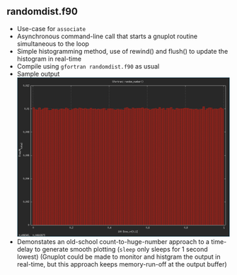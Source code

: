 randomdist.f90
--------------
  * Use-case for ```associate```
  * Asynchronous command-line call that starts a gnuplot routine simultaneous to the loop
  * Simple histogramming method, use of rewind() and flush() to update the histogram in real-time
  * Compile using ```gfortran randomdist.f90``` as usual
  * Sample output <img src="https://github.com/sudb92/gfortran-tidbits/blob/main/randomdist/out.png" alt="image" width="640"/> 
  * Demonstates an old-school count-to-huge-number approach to a time-delay to generate smooth plotting (```sleep``` only sleeps for 1 second lowest)
(Gnuplot could be made to monitor and histgram the output in real-time, but this approach keeps memory-run-off at the output buffer)

